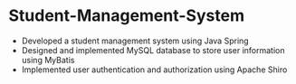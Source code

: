 # Student-Management-System

* Developed a student management system using Java Spring
* Designed and implemented MySQL database to store user information using MyBatis
* Implemented user authentication and authorization using Apache Shiro
